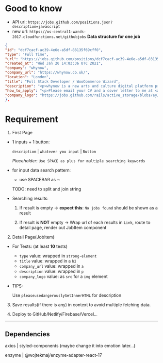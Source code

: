 # Good to know

- API url: `https://jobs.github.com/positions.json?description=javascript`
- new url: `https://us-central1-wands-2017.cloudfunctions.net/githubjobs`
**Data structure for one job**
```json
{
"id": "dcf7cacf-ac39-4e6e-a5df-83135f69cff0",
"type": "Full Time",
"url": "https://jobs.github.com/positions/dcf7cacf-ac39-4e6e-a5df-83135f69cff0",
"created_at": "Wed Jan 20 14:03:36 UTC 2021",
"company": "whynow",
"company_url": "https://whynow.co.uk/",
"location": "London",
"title": "Full Stack Developer / WooCommerce Wizard",
"description": "<p>whynow is a new arts and culture digital platform promoting personal, powerful and positive stories in the capital and beyond.</p>\n<p>As a subscription platform, members of whynow get access to a growing range of videos, articles, podcasts and more.  We are looking for a woocommerce wizard who will work with us and be responsible for the maintenance and growth of both our frontend checkout system, built in React and the accompanying custom woocommerce extensions written in PHP running on our headless CMS.</p>\n<p>This position requires full stack programming skills in the following technologies: (Woocommerce, React, PHP, SQL, writing tests). The candidate should have a strong understanding of woocommerce and wordpress as a content management system. Although this is a focused position the ideal candidate should have a good grasp on the entire web development process from UX design through to development, testing and deployment. The candidate would need to have the ability to follow and track issues, write code and test changes on both the frontend and backend of our checkout system.</p>\n<p>As we are a young company in constant evolution our long term goal for this role would also be to facilitate moving away from the dependency on woocommerce at scale. This would involve consultancy on the alternative e-commerce packages available and working on the migration itself which would involve some nifty script writing and SQL query abilities.\nResponsibilities\nDeveloping and optimising the overall frontend checkout process\nDeveloping and maintaining the backend of the checkout\nMonitoring woocommerce version updates and addressing breaking changes\nBuild on and develop and test our coupon and promotional systems\nWrite tests for edge cases to catch potential bugs on checkout\nTroubleshooting customer subscription reporting that feeds into google analytics and hubspot\nConsulting and research on viable ecommerce platform alternatives\nFacilitating potential migration to another CMS and ecommerce platform at scale\nWorking on the development of new ecommerce features such as a store</p>\n<p>Skills Required\nComplete understanding of web development basics:\nHTML5\nCSS3\nJavaScript\nStrong understanding of the woocommerce platform and some experience developing in this environment\nSolid understanding of development in the following web technologies relevant to our stack:\nReact\nPHP\nSQL\nExperience developing fully responsive ecommerce websites and applications\nComfortable working with chrome inspector debugging tools\nKnowledge of headless cms architecture and how to interact with RESTful APIs and data in JSON format\nProficient working knowledge of git version control\nStrong understanding of PHP development and wordpress</p>\n<p>PLEASE NOTE:</p>\n<ol>\n<li>This is a programming job. You MUST have 4+ years experience in web and software development technology.</li>\n<li>You MUST have experience in woocommerce or have completed some online training in this platform to be considered for this role.</li>\n<li>You MUST be in London and able to come into the office and work on location.</li>\n<li>You MUST be fluent in English.</li>\n</ol>\n<p>Salary competitive\nHoliday standard</p>\n",
"how_to_apply": "<p>Please email your CV and a cover letter to me at <a href=\"mailto:connor@whynow.co.uk\">connor@whynow.co.uk</a></p>\n",
"company_logo": "https://jobs.github.com/rails/active_storage/blobs/eyJfcmFpbHMiOnsibWVzc2FnZSI6IkJBaHBBZ1NXIiwiZXhwIjpudWxsLCJwdXIiOiJibG9iX2lkIn19--65a93ab1c962ad69d2724d5791201cb0f2377646/whynow-login-logo.png"
},
```

# Requirement

1. First Page
  - 1 inputs + 1 button: 

    `description` | `whatever you input` | `Button`

    *Placeholder*: `Use SPACE as plus for multiple searching keywords`

  - for input data search pattern:
    - use SPACEBAR as `+`: 

    TODO: need to split and join string

  - Searching results:

    1) If result is empty -> **expect this**: `No jobs found` should be shown as a result
    
    2) If result is **NOT** empty -> Wrap url of each results in `Link`, route to detail page, render out JobItem component

2. Detail Page(JobItem)

  - For Tests: (at least **10** tests)
    - `type` value: wrapped in `strong-element`
    - `title` value: wrapped in a `h2`
    - `company_url` value: wrapped in `a`
    - `description` value: wrapped in `p`
    - `company_logo` value: as `src` for a `img` element

  - TIPS:

    Use `pleaseusedangerouslySetInnerHTML` for description

3. Save results(if there is any) in context to avoid multiple fetching data.

4. Deploy to GitHub/Netlify/Firebase/Vercel...

---
## Dependencies

axios | styled-components (maybe change it into emotion later...)

enzyme | @wojtekmaj/enzyme-adapter-react-17

